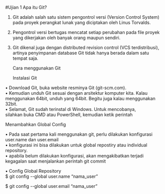 #Ujian 1
Apa itu Git?

1. Git adalah salah satu sistem pengontrol versi (Version Control System)                                                                                    
   pada proyek perangkat lunak yang diciptakan oleh Linus Torvalds.                                                                                                                                                                                                                                                                                        
2. Pengontrol versi bertugas mencatat setiap perubahan pada file
   proyek yang dikerjakan oleh banyak orang maupun sendiri.                                                                                                 
3. Git dikenal juga dengan distributed revision control (VCS terdistribusi),
   artinya penyimpanan database Git tidak hanya berada dalam satu tempat saja.                                                                                    
                                                                                                                                                      
   Cara menggunakan Git                                                                                                                                        
                                                                                                                                                                     
    Instalasi Git

• Download Git, buka website resminya Git (git-scm.com).                                                                                            
• Kemudian unduh Git sesuai dengan arsitektur komputer kita. Kalau                                                                                       
  menggunakan 64bit, unduh yang 64bit. Begitu juga kalau menggunakan 32bit.                                                                                        
• Selamat, Git sudah terinstal di Windows. Untuk mencobanya,                                                                                                   
  silahkan buka CMD atau PowerShell, kemudian ketik perintah                                                                                                                                                                 
                                                                                                                                                         
Menambahkan Global Config

• Pada saat pertama kali menggunakan git, perlu dilakukan konfigurasi user.name dan user.email                                                     
• konfigurasi ini bisa dilakukan untuk global repostiry atau individual repository.                                                                    
• apabila belum dilakukan konfigurasi, akan mengakibatkan terjadi                                                                                                    
  kegagalan saat menjalankan perintah git commit                                                                                                      
                                                                                                                                                                              
• Config Global Repository                                                                                                                            
$ git config --global user.name “nama_user”                                                                                                                                            
                                                                                                                                                                                                                           
$ git config --global user.email “nama_user”                                                                                                                
                                                                                                                                                                                    
                                                                                                                                                                                    
